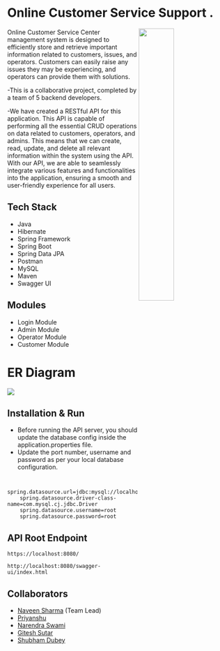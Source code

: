 # Online Customer Service Support .

<img
  align="right"
        width="40%"
        src="https://user-images.githubusercontent.com/101116044/229041152-8b11c323-544b-4675-85be-1f4efec72c55.jpg"
        alt=""
      />
Online Customer Service Center management system is designed to efficiently store and retrieve important information related to customers, issues, and operators. Customers can easily raise any issues they may be experiencing, and operators can provide them with solutions.

-This is a collaborative project, completed by a team of 5 backend developers.


-We have created a RESTful API for this application. This API is capable of performing all the essential CRUD operations on data related to customers, operators, and admins. This means that we can create, read, update, and delete all relevant information within the system using the API. With our API, we are able to seamlessly integrate various features and functionalities into the application, ensuring a smooth and user-friendly experience for all users.


## Tech Stack

- Java
- Hibernate
- Spring Framework
- Spring Boot
- Spring Data JPA
- Postman
- MySQL
- Maven
- Swagger UI

## Modules
- Login Module
- Admin Module
- Operator Module
- Customer Module

# ER Diagram

<img src="https://user-images.githubusercontent.com/101116044/229040119-f9c087f2-0668-4e7c-969f-f1c6b51d0be1.png" >



## Installation & Run

- Before running the API server, you should update the database config inside the application.properties file.
- Update the port number, username and password as per your local database configuration.

```

    spring.datasource.url=jdbc:mysql://localhost:3306/spring
    spring.datasource.driver-class-name=com.mysql.cj.jdbc.Driver
    spring.datasource.username=root
    spring.datasource.password=root
```

## API Root Endpoint

```
https://localhost:8080/
```

```
http://localhost:8080/swagger-ui/index.html
```

## Collaborators

- [Naveen Sharma](https://github.com/naveensharma8527) (Team Lead)
- [Priyanshu](https://github.com/Siddharth263) 
- [Narendra Swami](https://github.com/NarendraKumarSwami) 
- [Gitesh Sutar](https://github.com/gitesh8) 
- [Shubham Dubey](https://github.com/)




